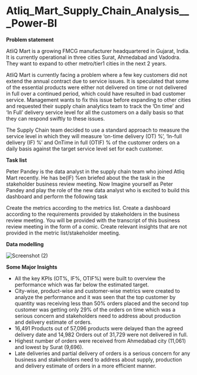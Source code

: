 # Atliq_Mart_Supply_Chain_Analysis___Power-BI
**Problem statement**

AtliQ Mart is a growing FMCG manufacturer headquartered in Gujarat, India. It is currently operational in three cities Surat, Ahmedabad and Vadodra. They want to expand to other metro/tier1 cities in the next 2 years.

AtliQ Mart is currently facing a problem where a few key customers did not extend the annual contract due to service issues. It is speculated that some of the essential products were either not delivered on time or not delivered in full over a continued period, which could have resulted in bad customer service. Management wants to fix this issue before expanding to other cities and requested their supply chain analytics team to track the ’On time’ and ‘In Full’ delivery service level for all the customers on a daily basis so that they can respond swiftly to these issues.

The Supply Chain team decided to use a standard approach to measure the service level in which they will measure ‘on-time delivery (OT) %’, ‘In-full delivery (IF) %’ and OnTime in full (OTIF) % of the customer orders on a daily basis against the target service level set for each customer.

**Task list**

Peter Pandey is the data analyst in the supply chain team who joined Atliq Mart recently. He has be(IF) %en briefed about the the task in the stakeholder business review meeting. Now Imagine yourself as Peter Pandey and play the role of the new data analyst who is excited to build this dashboard and perform the following task

Create the metrics according to the metrics list. Create a dashboard according to the requirements provided by stakeholders in the business review meeting. You will be provided with the transcript of this business review meeting in the form of a comic. Create relevant insights that are not provided in the metric list/stakeholder meeting.


**Data modelling**


![Screenshot (2)](https://github.com/user-attachments/assets/566c389f-fb40-4b78-bed5-29aea26a0f57)
 

**Some Major Insights**

* All the key KPIs (OT%, IF%, OTIF%) were built to overview the performance which was far below the estimated target.
* City-wise, product-wise and customer-wise metrics were created to analyze the performance and it was seen that the top customer by quantity was receiving less than 50% orders placed and the second top customer 
  was getting only 29% of the orders on time which was a serious concern and stakeholders need to address about production and delivery estimate of orders.
* 16,491 Products out of 57,096 products were delayed than the agreed delivery date and 14,982 Orders out of 31,729 were not delivered in full.
* Highest number of orders were received from Ahmedabad city (11,061) and lowest by Surat (9,696).
* Late deliveries and partial delivery of orders is a serious concern for any business and stakeholders need to address about supply, production and delivery estimate of orders in a more efficient manner.
